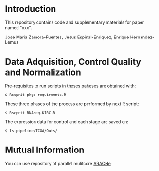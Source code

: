 # Introduction

This repository contains code and supplementary materials for paper named "xxx". 

Jose Maria Zamora-Fuentes, Jesus Espinal-Enriquez, Enrique Hernandez-Lemus

# Data Adquisition, Control Quality and Normalization

Pre-requisites to run scripts in theses paheses are obtained with:

`$ Rscprit pkgs-requiremnts.R`

These three phases of the process are performed by next R script:

`$ Rscprit RNAseq-KIRC.R`

The expression data for control and each stage are saved on:

`$ ls pipeline/TCGA/Outs/`


# Mutual Information

You can use repository of parallel mulitcore [ARACNe]() 